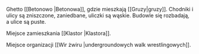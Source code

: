 Ghetto [[Betonowo |Betonowa]], gdzie mieszkają [[Gruzy|gruzy]]. Chodniki i ulicy są zniszczone, zaniedbane, uliczki są wąskie. Budowle się rozbadają, a ulice są puste. 

Miejsce zamieszkania [[Klastor |Klastora]]. 

Miejsce organizacji [[Wir żwiru |undergroundowych walk wrestlingowych]]. 